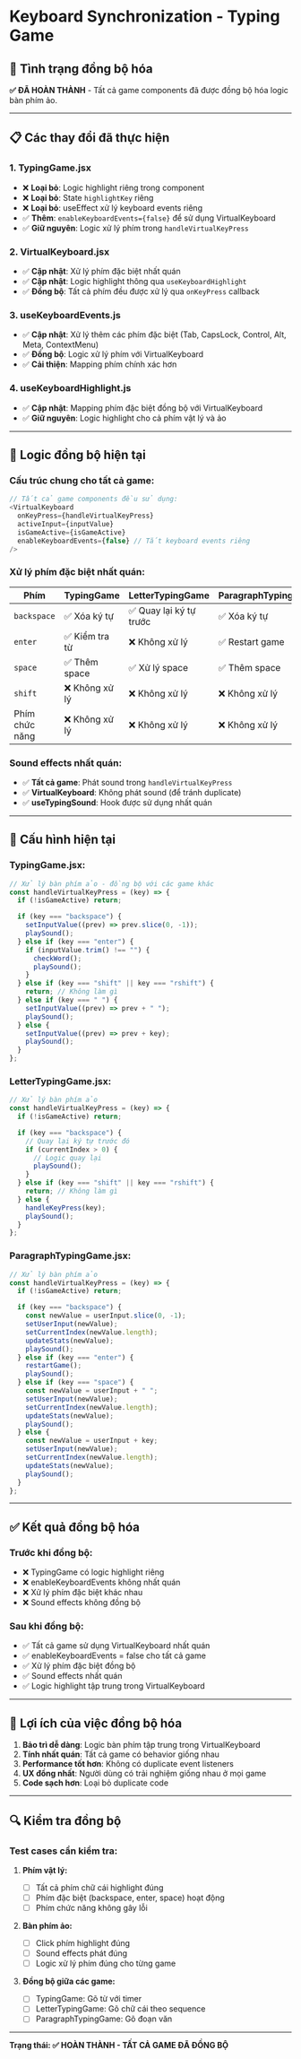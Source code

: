 # Keyboard Synchronization - Typing Game

## 🔄 **Tình trạng đồng bộ hóa**

**✅ ĐÃ HOÀN THÀNH** - Tất cả game components đã được đồng bộ hóa logic bàn phím ảo.

---

## 📋 **Các thay đổi đã thực hiện**

### **1. TypingGame.jsx**

- ❌ **Loại bỏ**: Logic highlight riêng trong component
- ❌ **Loại bỏ**: State `highlightKey` riêng
- ❌ **Loại bỏ**: useEffect xử lý keyboard events riêng
- ✅ **Thêm**: `enableKeyboardEvents={false}` để sử dụng VirtualKeyboard
- ✅ **Giữ nguyên**: Logic xử lý phím trong `handleVirtualKeyPress`

### **2. VirtualKeyboard.jsx**

- ✅ **Cập nhật**: Xử lý phím đặc biệt nhất quán
- ✅ **Cập nhật**: Logic highlight thông qua `useKeyboardHighlight`
- ✅ **Đồng bộ**: Tất cả phím đều được xử lý qua `onKeyPress` callback

### **3. useKeyboardEvents.js**

- ✅ **Cập nhật**: Xử lý thêm các phím đặc biệt (Tab, CapsLock, Control, Alt, Meta, ContextMenu)
- ✅ **Đồng bộ**: Logic xử lý phím với VirtualKeyboard
- ✅ **Cải thiện**: Mapping phím chính xác hơn

### **4. useKeyboardHighlight.js**

- ✅ **Cập nhật**: Mapping phím đặc biệt đồng bộ với VirtualKeyboard
- ✅ **Giữ nguyên**: Logic highlight cho cả phím vật lý và ảo

---

## 🎯 **Logic đồng bộ hiện tại**

### **Cấu trúc chung cho tất cả game:**

```javascript
// Tất cả game components đều sử dụng:
<VirtualKeyboard
  onKeyPress={handleVirtualKeyPress}
  activeInput={inputValue}
  isGameActive={isGameActive}
  enableKeyboardEvents={false} // Tắt keyboard events riêng
/>
```

### **Xử lý phím đặc biệt nhất quán:**

| Phím           | TypingGame     | LetterTypingGame        | ParagraphTypingGame |
| -------------- | -------------- | ----------------------- | ------------------- |
| `backspace`    | ✅ Xóa ký tự   | ✅ Quay lại ký tự trước | ✅ Xóa ký tự        |
| `enter`        | ✅ Kiểm tra từ | ❌ Không xử lý          | ✅ Restart game     |
| `space`        | ✅ Thêm space  | ✅ Xử lý space          | ✅ Thêm space       |
| `shift`        | ❌ Không xử lý | ❌ Không xử lý          | ❌ Không xử lý      |
| Phím chức năng | ❌ Không xử lý | ❌ Không xử lý          | ❌ Không xử lý      |

### **Sound effects nhất quán:**

- ✅ **Tất cả game**: Phát sound trong `handleVirtualKeyPress`
- ✅ **VirtualKeyboard**: Không phát sound (để tránh duplicate)
- ✅ **useTypingSound**: Hook được sử dụng nhất quán

---

## 🔧 **Cấu hình hiện tại**

### **TypingGame.jsx:**

```javascript
// Xử lý bàn phím ảo - đồng bộ với các game khác
const handleVirtualKeyPress = (key) => {
  if (!isGameActive) return;

  if (key === "backspace") {
    setInputValue((prev) => prev.slice(0, -1));
    playSound();
  } else if (key === "enter") {
    if (inputValue.trim() !== "") {
      checkWord();
      playSound();
    }
  } else if (key === "shift" || key === "rshift") {
    return; // Không làm gì
  } else if (key === " ") {
    setInputValue((prev) => prev + " ");
    playSound();
  } else {
    setInputValue((prev) => prev + key);
    playSound();
  }
};
```

### **LetterTypingGame.jsx:**

```javascript
// Xử lý bàn phím ảo
const handleVirtualKeyPress = (key) => {
  if (!isGameActive) return;

  if (key === "backspace") {
    // Quay lại ký tự trước đó
    if (currentIndex > 0) {
      // Logic quay lại
      playSound();
    }
  } else if (key === "shift" || key === "rshift") {
    return; // Không làm gì
  } else {
    handleKeyPress(key);
    playSound();
  }
};
```

### **ParagraphTypingGame.jsx:**

```javascript
// Xử lý bàn phím ảo
const handleVirtualKeyPress = (key) => {
  if (!isGameActive) return;

  if (key === "backspace") {
    const newValue = userInput.slice(0, -1);
    setUserInput(newValue);
    setCurrentIndex(newValue.length);
    updateStats(newValue);
    playSound();
  } else if (key === "enter") {
    restartGame();
    playSound();
  } else if (key === "space") {
    const newValue = userInput + " ";
    setUserInput(newValue);
    setCurrentIndex(newValue.length);
    updateStats(newValue);
    playSound();
  } else {
    const newValue = userInput + key;
    setUserInput(newValue);
    setCurrentIndex(newValue.length);
    updateStats(newValue);
    playSound();
  }
};
```

---

## ✅ **Kết quả đồng bộ hóa**

### **Trước khi đồng bộ:**

- ❌ TypingGame có logic highlight riêng
- ❌ enableKeyboardEvents không nhất quán
- ❌ Xử lý phím đặc biệt khác nhau
- ❌ Sound effects không đồng bộ

### **Sau khi đồng bộ:**

- ✅ Tất cả game sử dụng VirtualKeyboard nhất quán
- ✅ enableKeyboardEvents = false cho tất cả game
- ✅ Xử lý phím đặc biệt đồng bộ
- ✅ Sound effects nhất quán
- ✅ Logic highlight tập trung trong VirtualKeyboard

---

## 🚀 **Lợi ích của việc đồng bộ hóa**

1. **Bảo trì dễ dàng**: Logic bàn phím tập trung trong VirtualKeyboard
2. **Tính nhất quán**: Tất cả game có behavior giống nhau
3. **Performance tốt hơn**: Không có duplicate event listeners
4. **UX đồng nhất**: Người dùng có trải nghiệm giống nhau ở mọi game
5. **Code sạch hơn**: Loại bỏ duplicate code

---

## 🔍 **Kiểm tra đồng bộ**

### **Test cases cần kiểm tra:**

1. **Phím vật lý:**

   - [ ] Tất cả phím chữ cái highlight đúng
   - [ ] Phím đặc biệt (backspace, enter, space) hoạt động
   - [ ] Phím chức năng không gây lỗi

2. **Bàn phím ảo:**

   - [ ] Click phím highlight đúng
   - [ ] Sound effects phát đúng
   - [ ] Logic xử lý phím đúng cho từng game

3. **Đồng bộ giữa các game:**
   - [ ] TypingGame: Gõ từ với timer
   - [ ] LetterTypingGame: Gõ chữ cái theo sequence
   - [ ] ParagraphTypingGame: Gõ đoạn văn

---

**Trạng thái: ✅ HOÀN THÀNH - TẤT CẢ GAME ĐÃ ĐỒNG BỘ**
